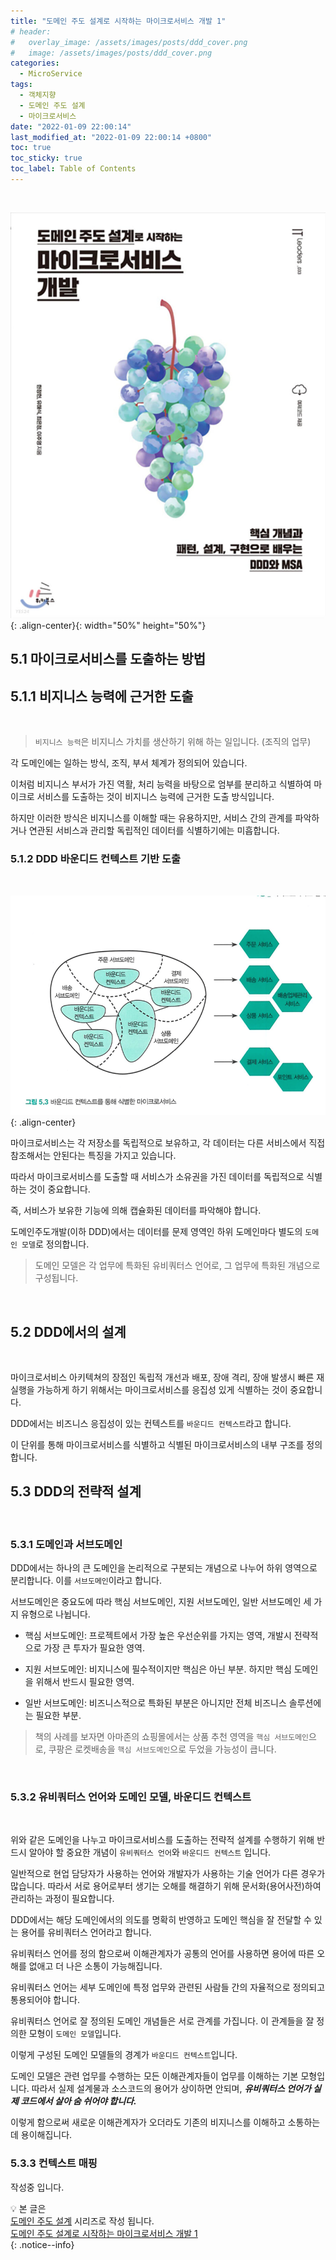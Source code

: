 ```yaml
---
title: "도메인 주도 설계로 시작하는 마이크로서비스 개발 1"
# header:
#   overlay_image: /assets/images/posts/ddd_cover.png
#   image: /assets/images/posts/ddd_cover.png
categories:
  - MicroService
tags:
  - 객체지향
  - 도메인 주도 설계
  - 마이크로서비스
date: "2022-01-09 22:00:14"
last_modified_at: "2022-01-09 22:00:14 +0800"
toc: true
toc_sticky: true
toc_label: Table of Contents
---
```

<br>

![책커버](/assets/images/posts/ddd_msa_cover.jpeg){: .align-center}{: width="50%" height="50%"}
<br>

## 5.1 마이크로서비스를 도출하는 방법

## 5.1.1 비지니스 능력에 근거한 도출
<br>

> `비지니스 능력`은 비지니스 가치를 생산하기 위해 하는 일입니다. (조직의 업무)



각 도메인에는 일하는 방식, 조직, 부서 체계가 정의되어 있습니다.

이처럼 비지니스 부서가 가진 역활, 처리 능력을 바탕으로 엄부를 분리하고 식별하여 마이크로 서비스를 도출하는 것이 비지니스 능력에 근거한 도출 방식입니다.

하지만 이러한 방식은 비지니스를 이해할 때는 유용하지만, 서비스 간의 관계를 파악하거나 연관된 서비스과 관리할 독립적인 데이터를 식별하기에는 미흡합니다.
<br>

### 5.1.2 DDD 바운디드 컨텍스트 기반 도출
<br>

![msa1_1](/assets/images/posts/ddd_msa_1_1.png){: .align-center}

마이크로서비스는 각 저장소를 독립적으로 보유하고, 각 데이터는 다른 서비스에서 직접 참조해서는 안된다는 특징을 가지고 있습니다.

따라서 마이크로서비스를 도출할 때 서비스가 소유권을 가진 데이터를 독립적으로 식별하는 것이 중요합니다.

즉, 서비스가 보유한 기능에 의해 캡슐화된 데이터를 파악해야 합니다.

도메인주도개발(이하 DDD)에서는 데이터를 문제 영역인 하위 도메인마다 별도의 `도메인 모델`로 정의합니다.


> 도메인 모델은 각 업무에 특화된 유비쿼터스 언어로, 그 업무에 특화된 개념으로 구성됩니다.
<br>

## 5.2 DDD에서의 설계
<br>

마이크로서비스 아키텍쳐의 장점인 독립적 개선과 배포, 장애 격리, 장애 발생시 빠른 재실행을 가능하게 하기 위해서는 마이크로서비스를 응집성 있게 식별하는 것이 중요합니다.

DDD에서는 비즈니스 응집성이 있는 컨텍스트를 `바운디드 컨텍스트`라고 합니다.

이 단위를 통해 마이크로서비스를 식별하고 식별된 마이크로서비스의 내부 구조를 정의합니다.

## 5.3 DDD의 전략적 설계
<br>

### 5.3.1 도메인과 서브도메인

DDD에서는 하나의 큰 도메인을 논리적으로 구분되는 개념으로 나누어 하위 영역으로 분리합니다. 이를 `서브도메인`이라고 합니다.

서브도메인은 중요도에 따라 핵심 서브도메인, 지원 서브도메인, 일반 서브도메인 세 가지 유형으로 나뉩니다.

- 핵심 서브도메인: 프로젝트에서 가장 높은 우선순위를 가지는 영역, 개발시 전략적으로 가장 큰 투자가 필요한 영역.

- 지원 서브도메인: 비지니스에 필수적이지만 핵심은 아닌 부분. 하지만 핵심 도메인을 위해서 반드시 필요한 영역.

- 일반 서브도메인: 비즈니스적으로 특화된 부분은 아니지만 전체 비즈니스 솔루션에는 필요한 부분.

> 책의 사례를 보자면 아마존의 쇼핑몰에서는 상품 추천 영역을 `핵심 서브도메인`으로, 쿠팡은 로켓배송을 `핵심 서브도메인`으로 두었을 가능성이 큽니다.
<br>

### 5.3.2 유비쿼터스 언어와 도메인 모델, 바운디드 컨텍스트
<br>

위와 같은 도메인을 나누고 마이크로서비스를 도출하는 전략적 설계를 수행하기 위해 반드시 알아야 할 중요한 개념이 `유비쿼터스 언어`와 `바운디드 컨텍스트` 입니다.

일반적으로 현업 담당자가 사용하는 언어와 개발자가 사용하는 기술 언어가 다른 경우가 많습니다. 따라서 서로 용어로부터 생기는 오해를 해결하기 위해 문서화(용어사전)하여 관리하는 과정이 필요합니다.

DDD에서는 해당 도메인에서의 의도를 명확히 반영하고 도메인 핵심을 잘 전달할 수 있는 용어를 유비쿼터스 언어라고 합니다.

유비쿼터스 언어를 정의 함으로써 이해관계자가 공통의 언어를 사용하면 용어에 따른 오해를 없애고 더 나은 소통이 가능해집니다.

유비쿼터스 언어는 세부 도메인에 특정 업무와 관련된 사람들 간의 자율적으로 정의되고 통용되어야 합니다.

유비쿼터스 언어로 잘 정의된 도메인 개념들은 서로 관계를 가집니다. 이 관계들을 잘 정의한 모형이 `도메인 모델`입니다.

이렇게 구성된 도메인 모델들의 경계가 `바운디드 컨텍스트`입니다.
<br>

도메인 모델은 관련 업무를 수행하는 모든 이해관계자들이 업무를 이해하는 기본 모형입니다. 따라서 실제 설계물과 소스코드의 용어가 상이하면 안되며, **_유비쿼터스 언어가 실제 코드에서 살아 숨 쉬어야 합니다._**

이렇게 함으로써 새로운 이해관계자가 오더라도 기존의 비지니스를 이해하고 소통하는데 용이해집니다.

### 5.3.3 컨텍스트 매핑

작성중 입니다.



 :bulb:
본 글은<br>
[도메인 주도 설계](https://kljopu.github.io/categories/#microservice) 시리즈로 작성 됩니다. <br>
[도메인 주도 설계로 시작하는 마이크로서비스 개발 1](https://kljopu.github.io/microservice/msa1/) <br>
{: .notice--info}